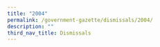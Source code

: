 ```yaml
---
title: "2004"
permalink: /government-gazette/dismissals/2004/
description: ""
third_nav_title: Dismissals
---
```

